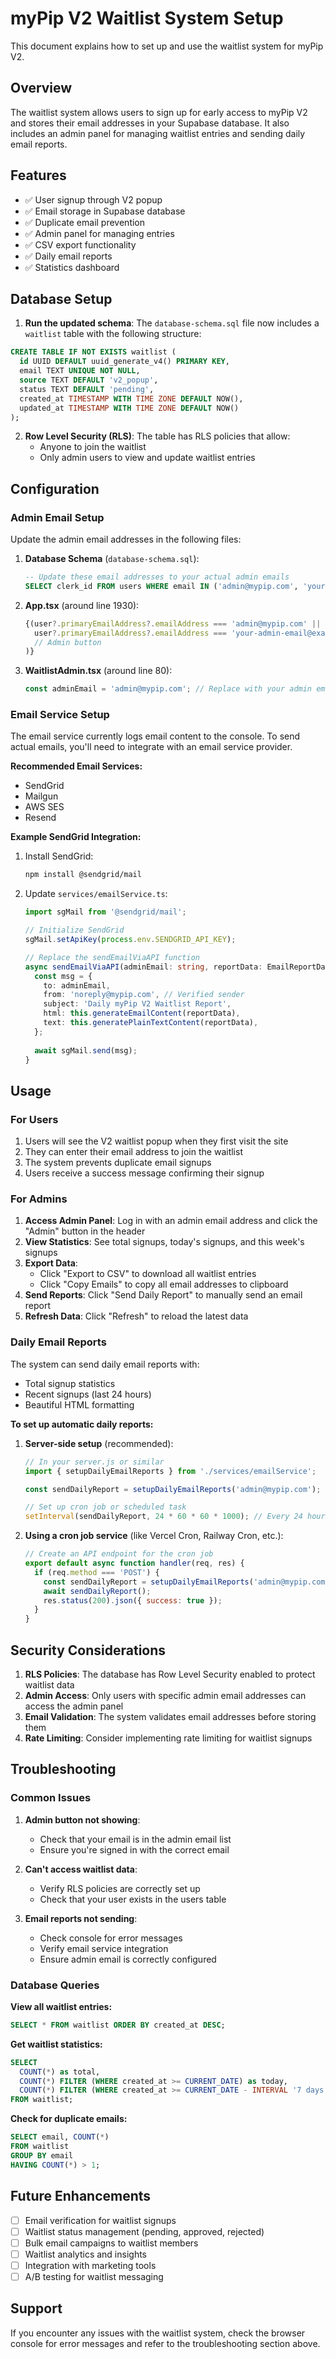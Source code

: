 # myPip V2 Waitlist System Setup

This document explains how to set up and use the waitlist system for myPip V2.

## Overview

The waitlist system allows users to sign up for early access to myPip V2 and stores their email addresses in your Supabase database. It also includes an admin panel for managing waitlist entries and sending daily email reports.

## Features

- ✅ User signup through V2 popup
- ✅ Email storage in Supabase database
- ✅ Duplicate email prevention
- ✅ Admin panel for managing entries
- ✅ CSV export functionality
- ✅ Daily email reports
- ✅ Statistics dashboard

## Database Setup

1. **Run the updated schema**: The `database-schema.sql` file now includes a `waitlist` table with the following structure:

```sql
CREATE TABLE IF NOT EXISTS waitlist (
  id UUID DEFAULT uuid_generate_v4() PRIMARY KEY,
  email TEXT UNIQUE NOT NULL,
  source TEXT DEFAULT 'v2_popup',
  status TEXT DEFAULT 'pending',
  created_at TIMESTAMP WITH TIME ZONE DEFAULT NOW(),
  updated_at TIMESTAMP WITH TIME ZONE DEFAULT NOW()
);
```

2. **Row Level Security (RLS)**: The table has RLS policies that allow:
   - Anyone to join the waitlist
   - Only admin users to view and update waitlist entries

## Configuration

### Admin Email Setup

Update the admin email addresses in the following files:

1. **Database Schema** (`database-schema.sql`):
   ```sql
   -- Update these email addresses to your actual admin emails
   SELECT clerk_id FROM users WHERE email IN ('admin@mypip.com', 'your-admin-email@example.com')
   ```

2. **App.tsx** (around line 1930):
   ```typescript
   {(user?.primaryEmailAddress?.emailAddress === 'admin@mypip.com' || 
     user?.primaryEmailAddress?.emailAddress === 'your-admin-email@example.com') && (
     // Admin button
   )}
   ```

3. **WaitlistAdmin.tsx** (around line 80):
   ```typescript
   const adminEmail = 'admin@mypip.com'; // Replace with your admin email
   ```

### Email Service Setup

The email service currently logs email content to the console. To send actual emails, you'll need to integrate with an email service provider.

**Recommended Email Services:**
- SendGrid
- Mailgun
- AWS SES
- Resend

**Example SendGrid Integration:**

1. Install SendGrid:
   ```bash
   npm install @sendgrid/mail
   ```

2. Update `services/emailService.ts`:
   ```typescript
   import sgMail from '@sendgrid/mail';
   
   // Initialize SendGrid
   sgMail.setApiKey(process.env.SENDGRID_API_KEY);
   
   // Replace the sendEmailViaAPI function
   async sendEmailViaAPI(adminEmail: string, reportData: EmailReportData): Promise<void> {
     const msg = {
       to: adminEmail,
       from: 'noreply@mypip.com', // Verified sender
       subject: 'Daily myPip V2 Waitlist Report',
       html: this.generateEmailContent(reportData),
       text: this.generatePlainTextContent(reportData),
     };
     
     await sgMail.send(msg);
   }
   ```

## Usage

### For Users

1. Users will see the V2 waitlist popup when they first visit the site
2. They can enter their email address to join the waitlist
3. The system prevents duplicate email signups
4. Users receive a success message confirming their signup

### For Admins

1. **Access Admin Panel**: Log in with an admin email address and click the "Admin" button in the header
2. **View Statistics**: See total signups, today's signups, and this week's signups
3. **Export Data**: 
   - Click "Export to CSV" to download all waitlist entries
   - Click "Copy Emails" to copy all email addresses to clipboard
4. **Send Reports**: Click "Send Daily Report" to manually send an email report
5. **Refresh Data**: Click "Refresh" to reload the latest data

### Daily Email Reports

The system can send daily email reports with:
- Total signup statistics
- Recent signups (last 24 hours)
- Beautiful HTML formatting

**To set up automatic daily reports:**

1. **Server-side setup** (recommended):
   ```javascript
   // In your server.js or similar
   import { setupDailyEmailReports } from './services/emailService';
   
   const sendDailyReport = setupDailyEmailReports('admin@mypip.com');
   
   // Set up cron job or scheduled task
   setInterval(sendDailyReport, 24 * 60 * 60 * 1000); // Every 24 hours
   ```

2. **Using a cron job service** (like Vercel Cron, Railway Cron, etc.):
   ```javascript
   // Create an API endpoint for the cron job
   export default async function handler(req, res) {
     if (req.method === 'POST') {
       const sendDailyReport = setupDailyEmailReports('admin@mypip.com');
       await sendDailyReport();
       res.status(200).json({ success: true });
     }
   }
   ```

## Security Considerations

1. **RLS Policies**: The database has Row Level Security enabled to protect waitlist data
2. **Admin Access**: Only users with specific admin email addresses can access the admin panel
3. **Email Validation**: The system validates email addresses before storing them
4. **Rate Limiting**: Consider implementing rate limiting for waitlist signups

## Troubleshooting

### Common Issues

1. **Admin button not showing**:
   - Check that your email is in the admin email list
   - Ensure you're signed in with the correct email

2. **Can't access waitlist data**:
   - Verify RLS policies are correctly set up
   - Check that your user exists in the users table

3. **Email reports not sending**:
   - Check console for error messages
   - Verify email service integration
   - Ensure admin email is correctly configured

### Database Queries

**View all waitlist entries:**
```sql
SELECT * FROM waitlist ORDER BY created_at DESC;
```

**Get waitlist statistics:**
```sql
SELECT 
  COUNT(*) as total,
  COUNT(*) FILTER (WHERE created_at >= CURRENT_DATE) as today,
  COUNT(*) FILTER (WHERE created_at >= CURRENT_DATE - INTERVAL '7 days') as this_week
FROM waitlist;
```

**Check for duplicate emails:**
```sql
SELECT email, COUNT(*) 
FROM waitlist 
GROUP BY email 
HAVING COUNT(*) > 1;
```

## Future Enhancements

- [ ] Email verification for waitlist signups
- [ ] Waitlist status management (pending, approved, rejected)
- [ ] Bulk email campaigns to waitlist members
- [ ] Waitlist analytics and insights
- [ ] Integration with marketing tools
- [ ] A/B testing for waitlist messaging

## Support

If you encounter any issues with the waitlist system, check the browser console for error messages and refer to the troubleshooting section above. 
